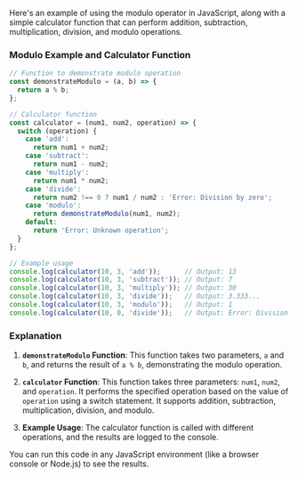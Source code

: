 Here's an example of using the modulo operator in JavaScript, along with a simple calculator function that can perform addition, subtraction, multiplication, division, and modulo operations.

### Modulo Example and Calculator Function

```javascript
// Function to demonstrate modulo operation
const demonstrateModulo = (a, b) => {
  return a % b;
};

// Calculator function
const calculator = (num1, num2, operation) => {
  switch (operation) {
    case 'add':
      return num1 + num2;
    case 'subtract':
      return num1 - num2;
    case 'multiply':
      return num1 * num2;
    case 'divide':
      return num2 !== 0 ? num1 / num2 : 'Error: Division by zero';
    case 'modulo':
      return demonstrateModulo(num1, num2);
    default:
      return 'Error: Unknown operation';
  }
};

// Example usage
console.log(calculator(10, 3, 'add'));      // Output: 13
console.log(calculator(10, 3, 'subtract')); // Output: 7
console.log(calculator(10, 3, 'multiply')); // Output: 30
console.log(calculator(10, 3, 'divide'));   // Output: 3.333...
console.log(calculator(10, 3, 'modulo'));   // Output: 1
console.log(calculator(10, 0, 'divide'));   // Output: Error: Division by zero
```

### Explanation

1. **`demonstrateModulo` Function**: This function takes two parameters, `a` and `b`, and returns the result of `a % b`, demonstrating the modulo operation.

2. **`calculator` Function**: This function takes three parameters: `num1`, `num2`, and `operation`. It performs the specified operation based on the value of `operation` using a switch statement. It supports addition, subtraction, multiplication, division, and modulo.

3. **Example Usage**: The calculator function is called with different operations, and the results are logged to the console. 

You can run this code in any JavaScript environment (like a browser console or Node.js) to see the results.
